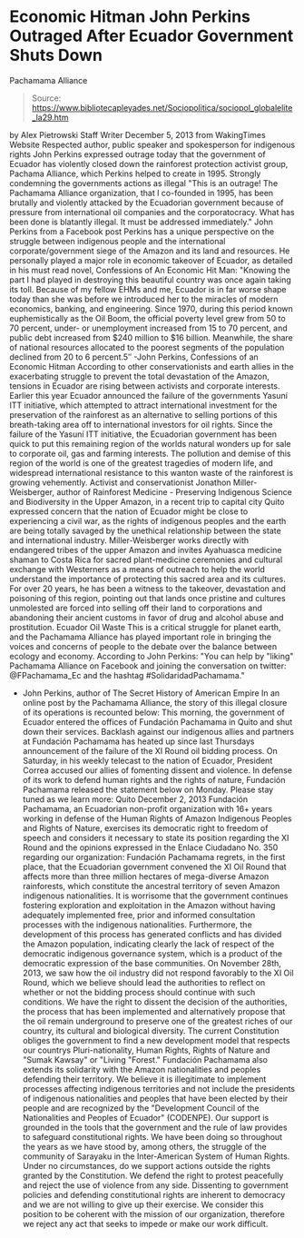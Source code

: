 # Economic Hitman John Perkins Outraged After Ecuador Government Shuts Down 
Pachamama Alliance

> Source: https://www.bibliotecapleyades.net/Sociopolitica/sociopol_globalelite_la29.htm

by Alex Pietrowski
Staff Writer
December 5, 2013
from
WakingTimes Website
Respected author, public speaker and
spokesperson for indigenous rights
John Perkins expressed outrage today
that the government of Ecuador has violently closed down the rainforest
protection activist group,
Pachama Alliance, which Perkins helped to create in 1995.
Strongly condemning the governments actions as
illegal
"This is an outrage! The Pachamama
Alliance organization, that I co-founded in 1995, has been brutally and
violently attacked by the Ecuadorian government because of pressure from
international oil companies and the corporatocracy. What has been done
is blatantly illegal. It must be addressed immediately."
John Perkins
from a Facebook post
Perkins has a unique perspective on the struggle
between indigenous people and the international corporate/government siege
of the Amazon and its land and resources.
He personally played a major role in economic
takeover of Ecuador, as detailed in his must read novel,
Confessions of An Economic Hit Man:
"Knowing the part I had played in
destroying this beautiful country was once again taking its toll.
Because of my fellow EHMs and me, Ecuador is in far worse shape today
than she was before we introduced her to the miracles of modern
economics, banking, and engineering.
Since 1970, during this period known
euphemistically as the Oil Boom, the official poverty level grew from 50
to 70 percent, under- or unemployment increased from 15 to 70 percent,
and public debt increased from $240 million to $16 billion.
Meanwhile, the share of national
resources allocated to the poorest segments of the population declined
from 20 to 6 percent.5″
-John Perkins,
Confessions of an Economic
Hitman
According to other conservationists and earth
allies in the exacerbating struggle to prevent the total devastation of the
Amazon, tensions in Ecuador are rising between activists and corporate
interests.
Earlier this year Ecuador announced the failure
of the governments Yasuní
ITT initiative, which attempted to attract international
investment for the preservation of the rainforest as an alternative to
selling portions of this breath-taking area off to international investors
for oil rights.
Since the failure of the Yasuní
ITT initiative, the Ecuadorian government has been quick to put
this remaining region of the worlds natural wonders up for sale to
corporate oil, gas and farming interests.
The pollution and demise of this region of the
world is one of the greatest tragedies of modern life, and widespread
international resistance to this wanton waste of the rainforest is growing
vehemently.
Activist and conservationist Jonathon Miller-Weisberger,
author of
Rainforest Medicine - Preserving Indigenous Science and Biodiversity in
the Upper Amazon, in a recent trip to capital city Quito expressed
concern that the nation of Ecuador might be close to experiencing a civil
war, as the rights of indigenous peoples and the earth are being totally
savaged by the unethical relationship between the state and international
industry.
Miller-Weisberger works directly with
endangered tribes of the upper Amazon and invites
Ayahuasca medicine shaman to Costa Rica for
sacred plant-medicine ceremonies and cultural exchange with
Westerners as a means of outreach to help the world understand the
importance of protecting this sacred area and its cultures.
For over 20 years, he has been a witness to the
takeover, devastation and poisoning of this region, pointing out that lands
once pristine and cultures unmolested are forced into selling off their land
to corporations and abandoning their ancient customs in favor of drug and
alcohol abuse and prostitution.
Ecuador Oil Waste
This is a critical struggle for planet earth,
and the Pachamama Alliance has played important role in bringing the voices
and concerns of people to the debate over the balance between ecology and
economy.
According to John Perkins:
"You can help by "liking"
Pachamama Alliance on Facebook and joining the conversation on
twitter: @FPachamama_Ec and the hashtag
#SolidaridadPachamama."
- John Perkins, author of The Secret
History of American Empire
In an online post by the
Pachamama Alliance, the story of this illegal closure of its operations
is recounted below:
This morning, the government of Ecuador
entered the offices of Fundación Pachamama in Quito and shut down their
services.
Backlash against our indigenous allies and
partners at Fundación Pachamama has heated up since last Thursdays
announcement of the
failure of the XI Round oil bidding process.
On Saturday, in his weekly telecast to the
nation of Ecuador, President Correa accused our allies of fomenting
dissent and violence. In defense of its work to defend human rights and
the rights of nature, Fundación Pachamama released the statement below
on Monday.
Please stay tuned as we learn more:
Quito
December 2, 2013
Fundación Pachamama, an Ecuadorian
non-profit organization with 16+ years working in defense of the
Human Rights of Amazon Indigenous Peoples and Rights of Nature,
exercises its democratic right to freedom of speech and considers it
necessary to state its position regarding the XI Round and the
opinions expressed in the Enlace Ciudadano No. 350 regarding our
organization:
Fundación Pachamama regrets, in the
first place, that the Ecuadorian government convened the XI Oil
Round that affects more than three million hectares of
mega-diverse Amazon rainforests, which constitute the ancestral
territory of seven Amazon indigenous nationalities.
It is worrisome that the government
continues fostering exploration and exploitation in the Amazon
without having adequately implemented free, prior and informed
consultation processes with the indigenous nationalities.
Furthermore, the development of this
process has generated conflicts and has divided the Amazon
population, indicating clearly the lack of respect of the
democratic indigenous governance system, which is a product of
the democratic expression of the base communities.
On November 28th, 2013, we saw how
the oil industry did not respond favorably to the XI Oil Round,
which we believe should lead the authorities to reflect on
whether or not the bidding process should continue with such
conditions.
We have the right to dissent the
decision of the authorities, the process that has been
implemented and alternatively propose that the oil remain
underground to preserve one of the greatest riches of our
country, its cultural and biological diversity.
The current Constitution obliges the
government to find a new development model that respects our
countrys Pluri-nationality, Human Rights, Rights of Nature and
"Sumak Kawsay" or "Living "Forest."
Fundación Pachamama also extends its
solidarity with the Amazon nationalities and peoples defending
their territory.
We believe it is illegitimate to
implement processes affecting indigenous territories and not
include the presidents of indigenous nationalities and peoples
that have been elected by their people and are recognized by the
"Development Council of the Nationalities and Peoples of
Ecuador" (CODENPE).
Our support is grounded in the tools
that the government and the rule of law provides to safeguard
constitutional rights.
We have been doing so throughout the
years as we have stood by, among others, the struggle of the
community of Sarayaku in the Inter-American System of Human
Rights.
Under no circumstances, do we
support actions outside the rights granted by the Constitution.
We defend the right to protest peacefully and reject the use of
violence from any side.
Dissenting to government policies
and defending constitutional rights are inherent to democracy
and we are not willing to give up their exercise.
We consider this position to be
coherent with the mission of our organization, therefore we
reject any act that seeks to impede or make our work difficult.
